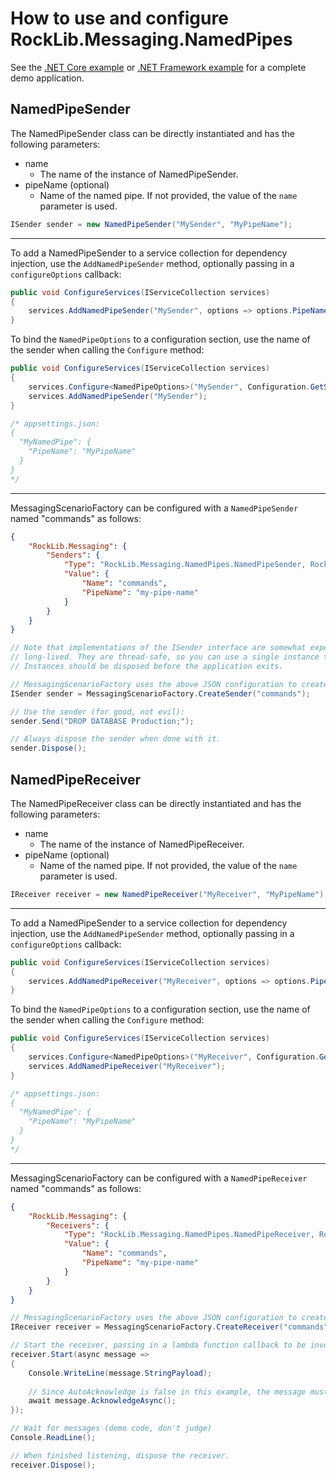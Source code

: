 # How to use and configure RockLib.Messaging.NamedPipes

See the [.NET Core example] or [.NET Framework example] for a complete demo application.

## NamedPipeSender

The NamedPipeSender class can be directly instantiated and has the following parameters:

- name
  - The name of the instance of NamedPipeSender.
- pipeName (optional)
  - Name of the named pipe. If not provided, the value of the `name` parameter is used.

```c#
ISender sender = new NamedPipeSender("MySender", "MyPipeName");
```

---

To add a NamedPipeSender to a service collection for dependency injection, use the `AddNamedPipeSender` method, optionally passing in a `configureOptions` callback:

```c#
public void ConfigureServices(IServiceCollection services)
{
    services.AddNamedPipeSender("MySender", options => options.PipeName = "MyPipeName");
}
```

To bind the `NamedPipeOptions` to a configuration section, use the name of the sender when calling the `Configure` method:

```c#
public void ConfigureServices(IServiceCollection services)
{
    services.Configure<NamedPipeOptions>("MySender", Configuration.GetSection("MyNamedPipe"));
    services.AddNamedPipeSender("MySender");
}

/* appsettings.json:
{
  "MyNamedPipe": {
    "PipeName": "MyPipeName"
  }
}
*/
```

---

MessagingScenarioFactory can be configured with a `NamedPipeSender` named "commands" as follows:

```json
{
    "RockLib.Messaging": {
        "Senders": {
            "Type": "RockLib.Messaging.NamedPipes.NamedPipeSender, RockLib.Messaging.NamedPipes",
            "Value": {
                "Name": "commands",
                "PipeName": "my-pipe-name"
            }
        }
    }
}
```

```c#
// Note that implementations of the ISender interface are somewhat expensive and intended to be
// long-lived. They are thread-safe, so you can use a single instance throughout your application.
// Instances should be disposed before the application exits.

// MessagingScenarioFactory uses the above JSON configuration to create a NamedPipeSender:
ISender sender = MessagingScenarioFactory.CreateSender("commands");

// Use the sender (for good, not evil):
sender.Send("DROP DATABASE Production;");

// Always dispose the sender when done with it.
sender.Dispose();
```

## NamedPipeReceiver

The NamedPipeReceiver class can be directly instantiated and has the following parameters:

- name
  - The name of the instance of NamedPipeReceiver.
- pipeName (optional)
  - Name of the named pipe. If not provided, the value of the `name` parameter is used.

```c#
IReceiver receiver = new NamedPipeReceiver("MyReceiver", "MyPipeName");
```

---

To add a NamedPipeSender to a service collection for dependency injection, use the `AddNamedPipeSender` method, optionally passing in a `configureOptions` callback:

```c#
public void ConfigureServices(IServiceCollection services)
{
    services.AddNamedPipeReceiver("MyReceiver", options => options.PipeName = "MyPipeName");
}
```

To bind the `NamedPipeOptions` to a configuration section, use the name of the sender when calling the `Configure` method:

```c#
public void ConfigureServices(IServiceCollection services)
{
    services.Configure<NamedPipeOptions>("MyReceiver", Configuration.GetSection("MyNamedPipe"));
    services.AddNamedPipeReceiver("MyReceiver");
}

/* appsettings.json:
{
  "MyNamedPipe": {
    "PipeName": "MyPipeName"
  }
}
*/
```

---

MessagingScenarioFactory can be configured with a `NamedPipeReceiver` named "commands" as follows:

```json
{
    "RockLib.Messaging": {
        "Receivers": {
            "Type": "RockLib.Messaging.NamedPipes.NamedPipeReceiver, RockLib.Messaging.NamedPipes",
            "Value": {
                "Name": "commands",
                "PipeName": "my-pipe-name"
            }
        }
    }
}
```

```c#
// MessagingScenarioFactory uses the above JSON configuration to create a NamedPipeReceiver:
IReceiver receiver = MessagingScenarioFactory.CreateReceiver("commands");

// Start the receiver, passing in a lambda function callback to be invoked when a message is received.
receiver.Start(async message =>
{
    Console.WriteLine(message.StringPayload);
    
    // Since AutoAcknowledge is false in this example, the message must be acknowledged.
    await message.AcknowledgeAsync();
});

// Wait for messages (demo code, don't judge)
Console.ReadLine();

// When finished listening, dispose the receiver.
receiver.Dispose();
```

[.NET Core example]: ../Example.Messaging.NamedPipes.DotNetCore20
[.NET Framework example]: ../Example.Messaging.NamedPipes.DotNetFramework451

